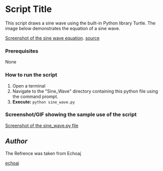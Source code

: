 # Script Title
This script draws a sine wave using the built-in Python library Turtle.
The image below demonstrates the equation of a sine wave.

  [Screenshot of the sine wave equation](equation.png).
    [source](https://www.mathsisfun.com/algebra/amplitude-period-frequency-phase-shift.html)

### Prerequisites
None

### How to run the script
1) Open a terminal
2) Navigate to the "Sine_Wave" directory containing this python file using the command prompt.
3) **Execute:** `python sine_wave.py`

### Screenshot/GIF showing the sample use of the script

   [Screenshot of the sine_wave.py file](screenshot.png)


## *Author*
The Refrence was taken from Echoaj
                
[echoaj](https://github.com/echoaj)

